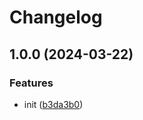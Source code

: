 # Changelog

## 1.0.0 (2024-03-22)


### Features

* init ([b3da3b0](https://github.com/sunggun-yu/release-please-kustomization-bump-demo/commit/b3da3b0b2f87190771d0713e508983a9177b5894))
